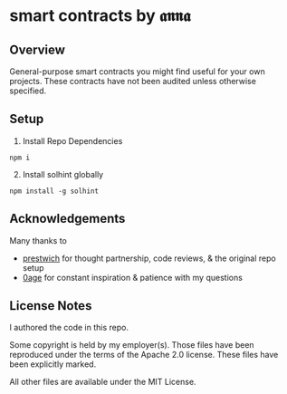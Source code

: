 # smart contracts by 𝖆𝖓𝖓𝖆

## Overview
General-purpose smart contracts you might find useful for your own projects.
These contracts have not been audited unless otherwise specified. 


## Setup
1. Install Repo Dependencies 
```
npm i
```

2. Install solhint globally 
```
npm install -g solhint
```

## Acknowledgements 
Many thanks to
- [prestwich](https://github.com/prestwich) for thought partnership, code reviews, & the original repo setup
- [0age](https://github.com/0age) for constant inspiration & patience with my questions

## License Notes 

I authored the code in this repo. 

Some copyright is held by my employer(s). Those files have been reproduced under the terms of the Apache 2.0 license. These files have been explicitly marked. 

All other files are available under the MIT License.

